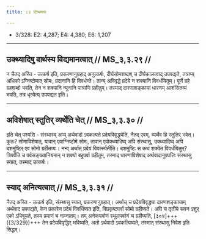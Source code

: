 ```yaml
---
title: ८२ टिप्पणयः

---
```

- 3/328: E2: 4,287; E4: 4,380; E6: 1,207

____________________________________________


## उक्थ्यादिषु वार्थस्य विद्यमानत्वात् // MS_३,३.२९ //

न चैतद् अस्ति - उत्कर्ष इति, प्रकरणानुग्रहाद् अनुत्कर्षः, दीर्घसोमशब्दश् च दीर्घकालत्वाद् उपपद्यते, तत्राप्य् अधिको ऽग्निष्टोमात् सोमः, प्रदानानि हि विवर्धन्ते। तान्य् अविवृद्धे प्रदेये न शक्यानि विवर्धयितुम्। पूर्णे ग्रहे ग्रहशब्दो भवति, तेन न शक्यानि न्यूनानि पात्राणि ग्रहीतुम्। तस्माद् दारणाशङ्कायां धारणम् आशंसितव्यं भवति, तत्र धृत्येत्य् उपपद्यत इति।


____________________________________________


## अविशेषात् स्तुतिर् व्यर्थेति चेत् // MS_३,३.३० //

इति चेत् पश्यसि - संस्थास्व् अप्य् अर्थवादो ऽवकल्पते प्रदेयविवृद्ध्येति, नैतद् एवम्, व्यर्थैव हि स्तुतिर् भवेत्। कुतः? सोमाविशेषात्, यावान् एवाग्निष्टोमे सोमः, तावान् एवोक्थ्यादिष्व् अपि संस्थासु, उक्थ्यादिष्व् अपि दशमुष्टिर् एव सोमो ग्रहीतव्यः। नन्व् अर्थात् प्रदेयं विवर्त्स्यतीति। दशमुष्टिः स कथं शक्येत विवर्धयितुम्? त्रिपर्वेति च पर्वसङ्ख्यानियमान् न शक्यो बहुपर्वा ग्रहीतुम्, तस्माद् धारणाविशेषाद् अर्थवादानुपपत्तिः संस्थासु स्यात्, तस्माद् उत्कर्षः।


____________________________________________


## स्याद् अनित्यत्वात् // MS_३,३.३१ //

नैतद् अस्ति - उत्कर्ष इति, संस्थासु स्यात्, प्रकरणानुग्रहात्। अर्थाच् च प्रदेयविवृद्ध्या दारणशङ्कायाम् अर्थवाद उपपद्यते, केन प्रकारेण प्रदेयं विवर्धिष्यत इति, विप्रकृष्टपर्वा सोमो ग्रहीष्यते। अपि च तृतीये सवन ऽशुर् एको ऽभिषूयते, तस्य प्रमाणं च नाम्नातम्। तम् अनेकपर्वाणं स्थूलपर्वाणं च ग्रहीष्यति, [३०४]+++({3/329})+++ तेन प्रदेयविवृद्धिर् भविष्यति, अतो ऽर्थवादो ऽवकल्पिष्यते, तस्मात् संस्थासु निवेश इति सिद्धम्।